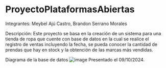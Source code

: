 # ProyectoPlataformasAbiertas
Integrantes: 
Meybel Ajú Castro, Brandon Serrano Morales

Descripción:
Este proyecto se basa en la creación de un sistema para una tienda de ropa que cuente con base de datos en la cual se realice el registro de ventas incluyendo la fecha, se pueda conocer la cantidad de prendas que hay en stock y la obtención de las marcas más vendidas.

Diagrama de la base de datos
![image](https://github.com/user-attachments/assets/794a5704-a2eb-4f9b-95fa-7dc98150dcd9)
Presentado el 09/10/2024. 
